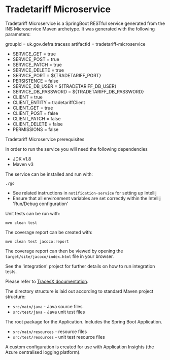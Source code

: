 # Tradetariff Microservice


Tradetariff Microservice is a SpringBoot RESTful service generated from the INS Microservice Maven archetype.
It was generated with the following parameters:

groupId = uk.gov.defra.tracesx
artifactId = tradetariff-microservice
- SERVICE_GET = true
- SERVICE_POST = true
- SERVICE_PATCH = true
- SERVICE_DELETE = true
- SERVICE_PORT = ${TRADETARIFF_PORT}
- PERSISTENCE = false
- SERVICE_DB_USER = ${TRADETARIFF_DB_USER}
- SERVICE_DB_PASSWORD = ${TRADETARIFF_DB_PASSWORD}
- CLIENT = true
- CLIENT_ENTITY = tradetariffClient
- CLIENT_GET = true
- CLIENT_POST = false
- CLIENT_PATCH = false
- CLIENT_DELETE = false
- PERMISSIONS = false


Tradetariff Microservice prerequisites



In order to run the service you will need the following dependencies

- JDK v1.8
- Maven v3


The service can be installed and run with:

```
./go
```


- See related instructions in `notification-service` for setting up Intellij
- Ensure that all environment variables are set correctly within the Intellij 'Run/Debug configuration'



Unit tests can be run with:

```
mvn clean test
```

The coverage report can be created with:

```
mvn clean test jacoco:report
```

The coverage report can then be viewed by opening the `target/site/jacoco/index.html` file in your browser.


See the 'integration' project for further details on how to run integration tests.


Please refer to [TracesX documentation](https://eaflood.atlassian.net/wiki/spaces/IM/pages/462356656/Docker+for+Local+Development).


The directory structure is laid out according to standard Maven project structure:


- `src/main/java` - Java source files
- `src/test/java` - Java unit test files



The root package for the Application.  Includes the Spring Boot Application.


- `src/main/resources` - resource files
- `src/test/resources` - unit test resource files


A custom configuration is created for use with Application Insights (the Azure centralised logging platform).
